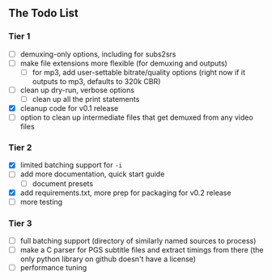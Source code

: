 ## The Todo List

### Tier 1
 - [ ] demuxing-only options, including for subs2srs
 - [ ] make file extensions more flexible (for demuxing and outputs)
    - [ ] for mp3, add user-settable bitrate/quality options (right now if it outputs to mp3, defaults to 320k CBR)
 - [ ] clean up dry-run, verbose options 
    - [ ] clean up all the print statements
 - [X] cleanup code for v0.1 release
 - [ ] option to clean up intermediate files that get demuxed from any video files

### Tier 2
- [X] limited batching support for ``-i``
 - [ ] add more documentation, quick start guide
    - [ ] document presets
 - [X] add requirements.txt, more prep for packaging for v0.2 release
 - [ ] more testing

### Tier 3
 - [ ] full batching support (directory of similarly named sources to process)
 - [ ] make a C parser for PGS subtitle files and extract timings from there (the only python library on github doesn't have a license)
 - [ ] performance tuning